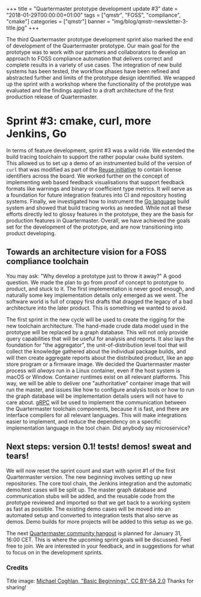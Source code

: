 +++
title = "Quartermaster prototype development update #3"
date = "2018-01-29T00:00:00+01:00"
tags = ["qmstr", "FOSS", "compliance", "cmake"]
categories = ["qmstr"]
banner = "img/blog/qmstr-newsletter-3-title.jpg"
+++

The third Quartermaster prototype development sprint also marked the
end of development of the Quartermaster prototype. Our main goal for
the prototype was to work with our partners and collaborators to
develop an approach to FOSS compliance automation that delivers
correct and complete results in a variety of use cases. The
integration of new build systems has been tested, the workflow phases
have been refined and abstracted further and limits of the prototype
design identified. We wrapped up the sprint with a workshop where the
functionality of the prototype was evaluated and the findings applied
to a draft architecture of the first production release of
Quartermaster.
<!--more-->

# Sprint #3: cmake, curl, more Jenkins, Go

In terms of feature development, sprint #3 was a wild ride. We
extended the build tracing toolchain to support the rather popular
`cmake` build system. This allowed us to set up a demo of an
instrumented build of the version of `curl` that was modified as part
of the [Reuse initiative](https://reuse.software) to contain license
identifiers across the board. We worked further on the concept of
implementing web based feedback visualisations that support feedback
formats like warnings and binary or coefficient type metrics. It
will serve as a foundation for future integration features into CI and
repository hosting systems. Finally, we investigated how to instrument
the [Go language](https://golang.org) build system and showed that
build tracing works as needed. While not all these efforts directly
led to glossy features in the prototype, they are the basis for
production features in Quartermaster. Overall, we have achieved the
goals set for the development of the prototype, and are now
transitioning into product developing.

## Towards an architecture vision for a FOSS compliance toolchain

You may ask: "Why develop a prototype just to throw it away?" A good
question. We made the plan to go from proof of concept to prototype to
product, and stuck to it. The first implementation is never good
enough, and naturally some key implementation details only emerged as
we went. The software world is full of crappy first drafts that
dragged the legacy of a bad architecture into the later product. This
is something we wanted to avoid.

The first sprint in the new cycle will be used to create the rigging
for the new toolchain architecture. The hand-made crude data model
used in the prototype will be replaced by a graph database. This will
not only provide query capabilities that will be useful for analysis
and reports. It also lays the foundation for "the aggregator", the
unit-of-distribution level tool that will collect the knowledge
gathered about the individual package builds, and will then create
aggregate reports about the distributed product, like an app store
program or a firmware image. We decided the Quartermaster master
process will _always_ run in a Linux container, even if the host
system is macOS or Window. Container runtimes exist on all relevant
platforms. This way, we will be able to deliver one "authoritative"
container image that will run the master, and issues like how to
configure analysis tools or how to run the graph database will be
implementation details users will not have to care
about. [gRPC](https://grpc.io) will be used to implement the
communication between the Quartermaster toolchain components, because
it is fast, and there are interface compilers for all relevant
languages. This will make integrations easier to implement, and reduce
the dependency on a specific implementation language in the tool
chain. Did anybody say microservice?

## Next steps: version 0.1! tests! demos! sweat and tears!

We will now reset the sprint count and start with sprint #1 of the
first Quartermaster version. The new beginning involves setting up new
repositories. The core tool chain, the Jenkins integration and the
automatic demo/test cases will be split up. The master graph database
and communication stubs will be added, and the reusable code from the
prototype reviewed and imported so that we get back to a working
system as fast as possible. The existing demo cases will be moved into
an automated setup and converted to integration tests that also serve
as demos. Demo builds for more projects will be added to this setup as
we go.

The next [Quartermaster community
hangout](https://meet.google.com/mdq-dkcv-pef) is planned for January 31,
16:00 CET. This is where the upcoming sprint goals will be
discussed. Feel free to join. We are interested in your feedback, and
in suggestions for what to focus on in the development sprints.

### Credits
Title image: [Michael Coghlan, "Basic Beginnings", CC BY-SA 2.0](https://www.flickr.com/photos/mikecogh/11593820664) Thanks for sharing!


